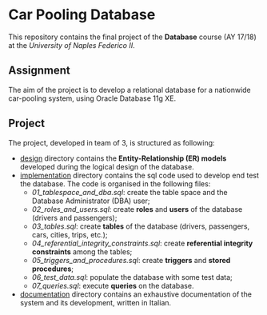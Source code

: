 # Car Pooling Database
This repository contains the final project of the **Database** course (AY 17/18) at the *University of Naples Federico II*. 

## Assignment
The aim of the project is to develop a relational database for a nationwide car-pooling system, using Oracle Database 11g XE.

## Project
The project, developed in team of 3, is structured as following:
-  [design](https://github.com/fabiod20/database/tree/main/design) directory contains the **Entity-Relationship (ER) models** developed during the logical design of the database.
- [implementation](https://github.com/fabiod20/database/tree/main/implementation) directory contains the sql code used to develop end test the database. The code is organised in the following files:
  - *01_tablespace_and_dba.sql*: create the table space and the Database Administrator (DBA) user;
  - *02_roles_and_users.sql*: create **roles** and **users** of the database (drivers and passengers);
  - *03_tables.sql*: create **tables** of the database (drivers, passengers, cars, cities, trips, etc.);
  - *04_referential_integrity_constraints.sql*: create **referential integrity constraints** among the tables;
  - *05_triggers_and_procedures.sql*: create **triggers** and **stored procedures**;
  - *06_test_data.sql*: populate the database with some test data;
  - *07_queries.sql*: execute **queries** on the database.
- [documentation](https://github.com/fabiod20/database/tree/main/documentation) directory contains an exhaustive documentation of the system and its development, written in Italian.

